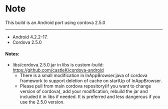 Note
====

This build is an Android port using cordova 2.5.0

----
- Android 4.2.2-17.
- Cordova 2.5.0

#### Notes:
- libs/cordova.2.5.0.jar in libs is custom-build: https://github.com/castleK/cordova-android
    - There is a small modification in InAppBrowser.java of cordova framework to support deletion of cache
  on startUp of InAppBrowser.
    - Please pull from main cordova repository(if you want to change version of cordova),
      add your modification, rebuild the jar and included it in libs if needed.
      It is preferred and less dangerous if you use the 2.5.0 version.
